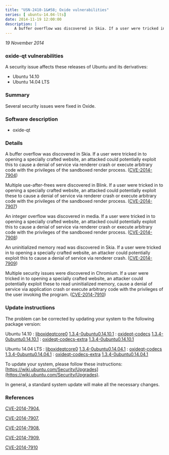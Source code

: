 ```yaml
---
title: "USN-2410-1&#58; Oxide vulnerabilities"
series: [ ubuntu-14.04-lts]
date: 2014-11-19 12:00:00
description: |
    A buffer overflow was discovered in Skia. If a user were tricked in to opening a specially crafted website, an attacked could potentially exploit this to cause a denial of service via renderer crash or execute arbitrary code with the privileges of the sandboxed render process. ([CVE-2014-7904](http://people.ubuntu.com/~ubuntu-security/cve/CVE-2014-7904))
--- 
```

 
 

*19 November 2014*

### oxide-qt vulnerabilities

A security issue affects these releases of Ubuntu and its derivatives:

* Ubuntu 14.10
* Ubuntu 14.04 LTS

### Summary

Several security issues were fixed in Oxide. 

### Software description

* oxide-qt 

### Details

A buffer overflow was discovered in Skia. If a user were tricked in to opening a specially crafted website, an attacked could potentially exploit this to cause a denial of service via renderer crash or execute arbitrary code with the privileges of the sandboxed render process. ([CVE-2014-7904](http://people.ubuntu.com/~ubuntu-security/cve/CVE-2014-7904))

Multiple use-after-frees were discovered in Blink. If a user were tricked in to opening a specially crafted website, an attacked could potentially exploit these to cause a denial of service via renderer crash or execute arbitrary code with the privileges of the sandboxed render process. ([CVE-2014-7907](http://people.ubuntu.com/~ubuntu-security/cve/CVE-2014-7907))

An integer overflow was discovered in media. If a user were tricked in to opening a specially crafted website, an attacked could potentially exploit this to cause a denial of service via renderer crash or execute arbitrary code with the privileges of the sandboxed render process. ([CVE-2014-7908](http://people.ubuntu.com/~ubuntu-security/cve/CVE-2014-7908))

An uninitialized memory read was discovered in Skia. If a user were tricked in to opening a specially crafted website, an attacker could potentially exploit this to cause a denial of service via renderer crash. ([CVE-2014-7909](http://people.ubuntu.com/~ubuntu-security/cve/CVE-2014-7909))

Multiple security issues were discovered in Chromium. If a user were tricked in to opening a specially crafted website, an attacker could potentially exploit these to read uninitialized memory, cause a denial of service via application crash or execute arbitrary code with the privileges of the user invoking the program. ([CVE-2014-7910](http://people.ubuntu.com/~ubuntu-security/cve/CVE-2014-7910)) 

### Update instructions

The problem can be corrected by updating your system to the following package version:

Ubuntu 14.10
 : [liboxideqtcore0](https://launchpad.net/ubuntu/+source/oxide-qt) <span> [1.3.4-0ubuntu0.14.10.1](https://launchpad.net/ubuntu/+source/oxide-qt/1.3.4-0ubuntu0.14.10.1) </span> 
 : [oxideqt-codecs](https://launchpad.net/ubuntu/+source/oxide-qt) <span> [1.3.4-0ubuntu0.14.10.1](https://launchpad.net/ubuntu/+source/oxide-qt/1.3.4-0ubuntu0.14.10.1) </span> 
 : [oxideqt-codecs-extra](https://launchpad.net/ubuntu/+source/oxide-qt) <span> [1.3.4-0ubuntu0.14.10.1](https://launchpad.net/ubuntu/+source/oxide-qt/1.3.4-0ubuntu0.14.10.1) </span> 

Ubuntu 14.04 LTS
 : [liboxideqtcore0](https://launchpad.net/ubuntu/+source/oxide-qt) <span> [1.3.4-0ubuntu0.14.04.1](https://launchpad.net/ubuntu/+source/oxide-qt/1.3.4-0ubuntu0.14.04.1) </span> 
 : [oxideqt-codecs](https://launchpad.net/ubuntu/+source/oxide-qt) <span> [1.3.4-0ubuntu0.14.04.1](https://launchpad.net/ubuntu/+source/oxide-qt/1.3.4-0ubuntu0.14.04.1) </span> 
 : [oxideqt-codecs-extra](https://launchpad.net/ubuntu/+source/oxide-qt) <span> [1.3.4-0ubuntu0.14.04.1](https://launchpad.net/ubuntu/+source/oxide-qt/1.3.4-0ubuntu0.14.04.1) </span> 

To update your system, please follow these instructions: [https://wiki.ubuntu.com/Security/Upgrades](https://wiki.ubuntu.com/Security/Upgrades).

In general, a standard system update will make all the necessary changes. 

### References

 
 [CVE-2014-7904](http://people.ubuntu.com/~ubuntu-security/cve/CVE-2014-7904), 

 [CVE-2014-7907](http://people.ubuntu.com/~ubuntu-security/cve/CVE-2014-7907), 

 [CVE-2014-7908](http://people.ubuntu.com/~ubuntu-security/cve/CVE-2014-7908), 

 [CVE-2014-7909](http://people.ubuntu.com/~ubuntu-security/cve/CVE-2014-7909), 

 [CVE-2014-7910](http://people.ubuntu.com/~ubuntu-security/cve/CVE-2014-7910)
 

